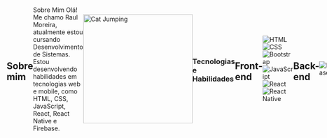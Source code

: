 <div style="display: flex; align-items: center;">


## Sobre mim
Sobre Mim
  Olá! Me chamo Raul Moreira, atualmente estou cursando Desenvolvimento de Sistemas. Estou desenvolvendo habilidades em tecnologias web e mobile, como HTML, CSS, JavaScript, React, React Native e Firebase.

<img src="https://media.tenor.com/_hUq1BSUsiMAAAAC/cat-cute.gif" alt="Cat Jumping" width="250" height="250">





  ### Tecnologias e Habilidades

## Front-end
![HTML](https://img.shields.io/badge/HTML5-E34F26?style=for-the-badge&logo=html5&logoColor=white)
![CSS](https://img.shields.io/badge/CSS3-1572B6?style=for-the-badge&logo=css3&logoColor=white)
![Bootstrap](https://img.shields.io/badge/Bootstrap-563D7C?style=for-the-badge&logo=bootstrap&logoColor=white)
![JavaScript](https://img.shields.io/badge/JavaScript-F7DF1E?style=for-the-badge&logo=javascript&logoColor=black)
![React](https://img.shields.io/badge/React-20232A?style=for-the-badge&logo=react&logoColor=61DAFB)
![React Native](https://img.shields.io/badge/React_Native-20232A?style=for-the-badge&logo=react&logoColor=61DAFB)

## Back-end
![Firebase](https://img.shields.io/badge/Firebase-FFCA28?style=for-the-badge&logo=firebase&logoColor=black)


<div>
    <a href="https://github.com/credendim">
        <img loading="lazy" height="180em" src="https://github-readme-stats.vercel.app/api/top-langs/?username=credendim&layout=compact&langs_count=7&theme=tokyonight" alt="Top Languages" />
    </a>
    <a href="https://github.com/credendim">
        <img loading="lazy" height="180em" src="https://github-readme-stats.vercel.app/api?username=credendim&show_icons=true&theme=tokyonight&include_all_commits=true&count_private=false" alt="GitHub Stats" />
    </a>
</div>

</div>
